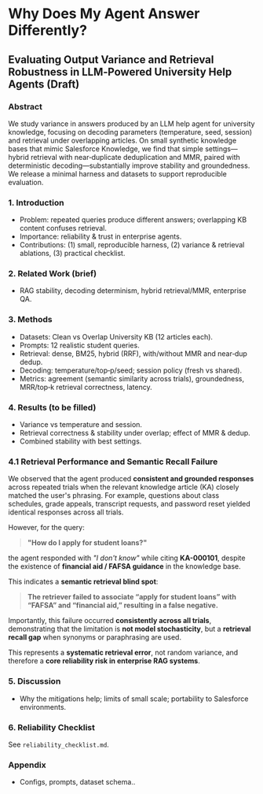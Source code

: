 # Why Does My Agent Answer Differently? 
## Evaluating Output Variance and Retrieval Robustness in LLM‑Powered University Help Agents (Draft)

### Abstract
We study variance in answers produced by an LLM help agent for university knowledge, focusing on decoding parameters (temperature, seed, session) and retrieval under overlapping articles. On small synthetic knowledge bases that mimic Salesforce Knowledge, we find that simple settings—hybrid retrieval with near‑duplicate deduplication and MMR, paired with deterministic decoding—substantially improve stability and groundedness. We release a minimal harness and datasets to support reproducible evaluation.

### 1. Introduction
- Problem: repeated queries produce different answers; overlapping KB content confuses retrieval.
- Importance: reliability & trust in enterprise agents.
- Contributions: (1) small, reproducible harness, (2) variance & retrieval ablations, (3) practical checklist.

### 2. Related Work (brief)
- RAG stability, decoding determinism, hybrid retrieval/MMR, enterprise QA.

### 3. Methods
- Datasets: Clean vs Overlap University KB (12 articles each).
- Prompts: 12 realistic student queries.
- Retrieval: dense, BM25, hybrid (RRF), with/without MMR and near‑dup dedup.
- Decoding: temperature/top‑p/seed; session policy (fresh vs shared).
- Metrics: agreement (semantic similarity across trials), groundedness, MRR/top‑k retrieval correctness, latency.

### 4. Results (to be filled)
- Variance vs temperature and session.
- Retrieval correctness & stability under overlap; effect of MMR & dedup.
- Combined stability with best settings.

### 4.1 Retrieval Performance and Semantic Recall Failure

We observed that the agent produced **consistent and grounded responses** across repeated trials when the relevant knowledge article (KA) closely matched the user's phrasing. For example, questions about class schedules, grade appeals, transcript requests, and password reset yielded identical responses across all trials.

However, for the query:

> **"How do I apply for student loans?"**

the agent responded with *"I don't know"* while citing **KA-000101**, despite the existence of **financial aid / FAFSA guidance** in the knowledge base.

This indicates a **semantic retrieval blind spot**:

> **The retriever failed to associate “apply for student loans” with “FAFSA” and “financial aid,” resulting in a false negative.**

Importantly, this failure occurred **consistently across all trials**, demonstrating that the limitation is **not model stochasticity**, but a **retrieval recall gap** when synonyms or paraphrasing are used.

This represents a **systematic retrieval error**, not random variance, and therefore a **core reliability risk in enterprise RAG systems**.

### 5. Discussion
- Why the mitigations help; limits of small scale; portability to Salesforce environments.

### 6. Reliability Checklist
See `reliability_checklist.md`.

### Appendix
- Configs, prompts, dataset schema..
